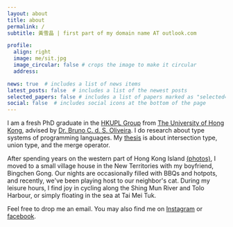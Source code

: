 ```yaml
---
layout: about
title: about
permalink: /
subtitle: 黃雪晶 | first part of my domain name AT outlook.com

profile:
  align: right
  image: me/sit.jpg
  image_circular: false # crops the image to make it circular
  address:

news: true  # includes a list of news items
latest_posts: false  # includes a list of the newest posts
selected_papers: false # includes a list of papers marked as "selected={true}"
social: false  # includes social icons at the bottom of the page
---
```


I am a fresh PhD graduate in the [HKUPL Group](https://hkuplg.github.io/) from [The University of Hong Kong](https://www.hku.hk/),
advised by
[Dr. Bruno C. d. S. Oliveira](https://www.cs.hku.hk/people/academic-staff/bruno).
I do research about type systems of programming languages.
My [thesis](http://find.lib.hku.hk/record=alma991044649901903414) is about intersection type, union type, and the merge operator.

After spending years on the western part of Hong Kong Island
[(photos)](/blog/2023/film-photo/), I moved
to a small village house in the New Territories with my boyfriend,
Bingchen Gong. Our nights are occasionally filled with BBQs and
hotpots, and recently, we've been playing host to our neighbor's
cat. During my leisure hours, I find joy in cycling along the Shing
Mun River and Tolo Harbour, or simply floating in the sea at Tai Mei Tuk.

Feel free to drop me an email. You may also find me on [Instagram](https://www.instagram.com/hxjxsnow/) or [facebook](https://www.facebook.com/HXJxSnow/).
